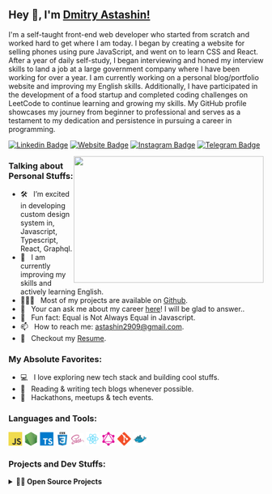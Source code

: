 ## Hey 👋, I'm [Dmitry Astashin!](https://github.com/Stilone)



I'm a self-taught front-end web developer who started from scratch and worked hard to get where I am today. I began by creating a website for selling phones using pure JavaScript, and went on to learn CSS and React. After a year of daily self-study, I began interviewing and honed my interview skills to land a job at a large government company where I have been working for over a year. I am currently working on a personal blog/portfolio website and improving my English skills. Additionally, I have participated in the development of a food startup and completed coding challenges on LeetCode to continue learning and growing my skills. My GitHub profile showcases my journey from beginner to professional and serves as a testament to my dedication and persistence in pursuing a career in programming.

[![Linkedin Badge](https://img.shields.io/badge/-LinkedIn-0e76a8?style=flat-square&logo=Linkedin&logoColor=white)](https://linkedin.com/in/dmitry-astashin-9ba69421a)
[![Website Badge](https://img.shields.io/badge/Website-3b5998?style=flat-square&logo=google-chrome&logoColor=white)]()
[![Instagram Badge](https://img.shields.io/badge/-Instagram-e4405f?style=flat-square&logo=Instagram&logoColor=white)](https://instagram.com/sti1one/)
[![Telegram Badge](https://img.shields.io/badge/-Telegram-0088cc?style=flat-square&logo=Telegram&logoColor=white)](https://t.me/STI1ONE)


<img align="right" height="250" width="375" alt="" src="https://media.giphy.com/media/v1.Y2lkPTc5MGI3NjExYTUzMWZkNTM0OTc0ZmU5YjBlNGNkNThiZGVhNGYxZWM5YWE3ODhlMiZjdD1n/L1R1tvI9svkIWwpVYr/giphy.gif" />



### Talking about Personal Stuffs:

- 🛠 &nbsp; I’m excited in developing custom design system in, <br /> Javascript, Typescript, React, Graphql.
- 🚀 &nbsp; I am currently improving my skills and actively learning English.
- 👨🏻‍💻 &nbsp; Most of my projects are available on [Github](https://github.com/Stilone?tab=repositories).
- 💬 &nbsp; Your can ask me about my career [here](https://t.me/STI1ONE)! I will be glad to answer..
- 👾 &nbsp; Fun fact: Equal is Not Always Equal in Javascript.
- 📫 &nbsp; How to reach me: astashin2909@gmail.com.
- 📝 &nbsp; Checkout my [Resume](https://github.com/Stilone/StilOne/blob/main/Resume%20Frontend-developer.pdf).


### My Absolute Favorites:

- 💻 &nbsp; I love exploring new tech stack and building cool stuffs.
- 📰 &nbsp; Reading & writing tech blogs whenever possible.
- 🍕 &nbsp; Hackathons, meetups & tech events.

### Languages and Tools:

<code><img height="27" src="https://raw.githubusercontent.com/github/explore/80688e429a7d4ef2fca1e82350fe8e3517d3494d/topics/javascript/javascript.png" alt="javascript"></code>
<code><img height="27" src="https://raw.githubusercontent.com/github/explore/80688e429a7d4ef2fca1e82350fe8e3517d3494d/topics/nodejs/nodejs.png" alt="nodejs"></code>
<code><img height="27" src="https://raw.githubusercontent.com/devicons/devicon/master/icons/typescript/typescript-original.svg" alt="typescript"></code>
<code><img height="27" src="https://raw.githubusercontent.com/devicons/devicon/master/icons/css3/css3-original-wordmark.svg" alt="css"></code>
<code><img height="25" src="https://raw.githubusercontent.com/github/explore/80688e429a7d4ef2fca1e82350fe8e3517d3494d/topics/sass/sass.png" alt="sass"></code>
<code><img height="27" src="https://raw.githubusercontent.com/github/explore/80688e429a7d4ef2fca1e82350fe8e3517d3494d/topics/react/react.png" alt="react"></code>
<code><img height="27" src="https://raw.githubusercontent.com/github/explore/80688e429a7d4ef2fca1e82350fe8e3517d3494d/topics/graphql/graphql.png" alt="graphql"></code>
<code><img height="27" src="https://raw.githubusercontent.com/devicons/devicon/master/icons/git/git-original.svg" alt="git"></code>
<code><img height="27" src="https://raw.githubusercontent.com/devicons/devicon/master/icons/docker/docker-original.svg" alt="docker"></code>

<!--
<code><img height="25" src="https://raw.githubusercontent.com/github/explore/80688e429a7d4ef2fca1e82350fe8e3517d3494d/topics/sass/sass.png" alt="sass"></code>
-->

### Projects and Dev Stuffs:

<details>
  <summary><b>🧑‍🚀 Open Source Projects</b></summary>

  <br />
  <table>
    <thead align="center">
      <tr border: none;>
        <td><b>💻 Projects</b></td>
        <td><b>🌟 Stars</b></td>
        <td><b>🍴 Forks</b></td>
        <td><b>🐛 Issues</b></td>
        <td><b>🔔 Pull Requests</b></td>
        <td><b>👨‍💻 Language</b></td>
      </tr>
    </thead>
    <tbody>
      <tr>
	      <td><b>🚀 1</b></a></td>
        <td></td>
      </tr>
      <tr>
    </tbody>
  </table>
  <br />
</details>

#
